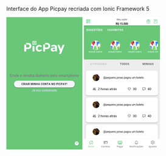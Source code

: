<p>
  Interface do App Picpay recriada com Ionic Framework 5
</p>

<p align="left">
  <img src="login.png" width="200" title="Tela de login">  
  <img src="telaHome.png" width="200" title="Tela inicial" alt="Tela de home">
</p>
